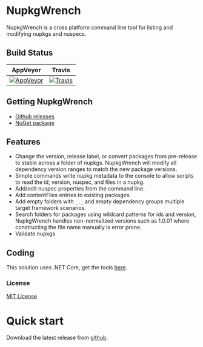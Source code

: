 # NupkgWrench

NupkgWrench is a cross platform command line tool for listing and modifying nupkgs and nuspecs.

## Build Status

| AppVeyor | Travis |
| --- | --- |
| [![AppVeyor](https://ci.appveyor.com/api/projects/status/cuhdeq60c3ogy7pa?svg=true)](https://ci.appveyor.com/project/emgarten/nupkgwrench) | [![Travis](https://travis-ci.org/emgarten/NupkgWrench.svg?branch=master)](https://travis-ci.org/emgarten/NupkgWrench) |

## Getting NupkgWrench

* [Github releases](https://github.com/emgarten/NupkgWrench/releases/latest)
* [NuGet package](https://www.nuget.org/packages/NupkgWrench)

## Features
* Change the version, release label, or convert packages from pre-release to stable across a folder of nupkgs. NupkgWrench will modify all dependency version ranges to match the new package versions.
* Simple commands write nupkg metadata to the console to allow scripts to read the id, version, nuspec, and files in a nupkg.
* Add/edit nuspec properties from the command line.
* Add contentFiles entries to existing packages.
* Add empty folders with ``_._`` and empty dependency groups multiple target framework scenarios.
* Search folders for packages using wildcard patterns for ids and version, NupkgWrench handles non-normalized versions such as 1.0.01 where constructing the file name manually is error prone.
* Validate nupkgs

## Coding
This solution uses .NET Core, get the tools [here](http://dot.net/).

### License
[MIT License](https://github.com/emgarten/NupkgWrench/blob/master/LICENSE.md)

# Quick start

Download the latest release from [github](https://github.com/emgarten/NupkgWrench/releases/latest).
